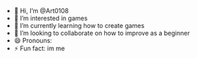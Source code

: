 - 👋 Hi, I’m @Art0108
- 👀 I’m interested in games
- 🌱 I’m currently learning how to create games
- 💞️ I’m looking to collaborate on how to improve as a beginner
- 😄 Pronouns: 
- ⚡ Fun fact: im me

<!---
Art0108/Art0108 is a ✨ special ✨ repository because its `README.md` (this file) appears on your GitHub profile.
You can click the Preview link to take a look at your changes.
--->
